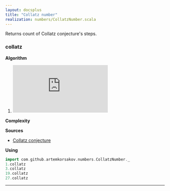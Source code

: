 ```yaml
---
layout: docsplus
title: "Collatz number"
realization: numbers/CollatzNumber.scala
---
```


Returns count of Collatz conjecture's steps.

### collatz

**Algorithm**
1. ![f](http://latex.codecogs.com/svg.latex?%7B%5Cdisplaystyle%20f(n)=%7B%5Cbegin%7Bcases%7D%7B%5Cfrac%20%7Bn%7D%7B2%7D%7D&%7B%5Ctext%7Bif%20%7D%7Dn%5Cequiv%200%7B%5Cpmod%20%7B2%7D%7D%5C%5C%5B4px%5D3n&plus;1&%7B%5Ctext%7Bif%20%7D%7Dn%5Cequiv%201%7B%5Cpmod%20%7B2%7D%7D%5Cend%7Bcases%7D%7D%7D)

**Complexity** 
     
**Sources** 
- [Collatz conjecture](https://en.wikipedia.org/wiki/Collatz_conjecture)

**Using**
```scala mdoc
import com.github.artemkorsakov.numbers.CollatzNumber._
1.collatz
3.collatz
19.collatz
27.collatz
```

---

